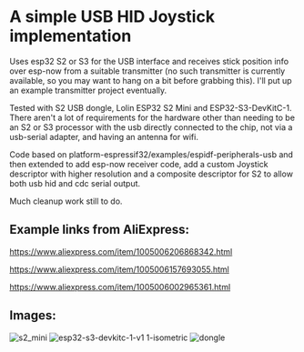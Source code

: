 # A simple USB HID Joystick implementation

Uses esp32 S2 or S3 for the USB interface and receives stick position info over esp-now from a suitable transmitter (no such transmitter is currently available, so you may want to hang on a bit before grabbing this). I'll put up an example transmitter project eventually.

Tested with S2 USB dongle, Lolin ESP32 S2 Mini and ESP32-S3-DevKitC-1. There aren't a lot of requirements for the hardware other than needing to be an S2 or S3 processor with the usb directly connected to the chip, not via a usb-serial adapter, and having an antenna for wifi.

Code based on platform-espressif32/examples/espidf-peripherals-usb and then extended to add esp-now receiver code, add a custom
Joystick descriptor with higher resolution and a composite descriptor for S2 to allow both usb hid and cdc serial output.

Much cleanup work still to do.

## Example links from AliExpress:

https://www.aliexpress.com/item/1005006206868342.html

https://www.aliexpress.com/item/1005006157693055.html

https://www.aliexpress.com/item/1005006002965361.html

## Images:

![s2_mini](https://github.com/JBKingdon/USBJoystick/assets/12351913/62cd8a1f-5b0a-44e8-80cd-7f65994434dd)
![esp32-s3-devkitc-1-v1 1-isometric](https://github.com/JBKingdon/USBJoystick/assets/12351913/b34cef6f-f967-4afc-8c43-f84403cdbb14)
![dongle](https://github.com/JBKingdon/USBJoystick/assets/12351913/1374083e-eeba-4821-9033-20aa6203d7e6)
